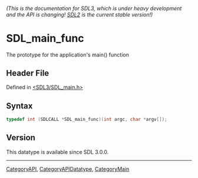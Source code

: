 ###### (This is the documentation for SDL3, which is under heavy development and the API is changing! [SDL2](https://wiki.libsdl.org/SDL2/) is the current stable version!)
# SDL_main_func

The prototype for the application's main() function

## Header File

Defined in [<SDL3/SDL_main.h>](https://github.com/libsdl-org/SDL/blob/main/include/SDL3/SDL_main.h)

## Syntax

```c
typedef int (SDLCALL *SDL_main_func)(int argc, char *argv[]);
```

## Version

This datatype is available since SDL 3.0.0.

----
[CategoryAPI](CategoryAPI), [CategoryAPIDatatype](CategoryAPIDatatype), [CategoryMain](CategoryMain)

